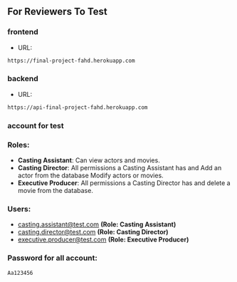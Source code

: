## For Reviewers To Test 
### frontend
- URL:
```bash
https://final-project-fahd.herokuapp.com
```
### backend
- URL:
```bash
https://api-final-project-fahd.herokuapp.com
```
### account for test 
### Roles:
- **Casting Assistant**: 
Can view actors and movies.
- **Casting Director**:
All permissions a Casting Assistant has and Add an actor from the database Modify actors or movies.
- **Executive Producer**: 
All permissions a Casting Director has and delete a movie from the database.
### Users:
- casting.assistant@test.com **(Role: Casting Assistant)**
- casting.director@test.com **(Role: Casting Director)**
- executive.producer@test.com **(Role: Executive Producer)**
### Password for all account:
```
Aa123456
```